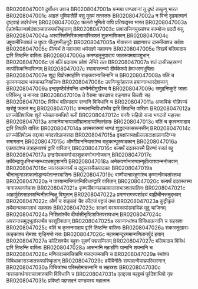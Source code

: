 BR0208047001	दुर्योधन उवाच
BR0208047001a	यन्मया पाण्डवानां तु दृष्टं तच्छृणु भारत
BR0208047001c	आहृतं भूमिपालैर्हि वसु मुख्यं ततस्ततः
BR0208047002a	न विन्दे दृढमात्मानं दृष्ट्वाहं तदरेर्धनम्
BR0208047002c	फलतो भूमितो वापि प्रतिपद्यस्व भारत
BR0208047003a	ऐडांश्चैलान्वार्षदंशाञ्जातरूपपरिष्कृतान्
BR0208047003c	प्रावाराजिनमुख्यांश्च काम्बोजः प्रददौ वसु
BR0208047004a	अश्वांस्तित्तिरिकल्माषांस्त्रिशतं शुकनासिकान्
BR0208047004c	उष्ट्रवामीस्त्रिशतं च पुष्टाः पीलुशमीङ्गुदैः
BR0208047005a	गोवासना ब्राह्मणाश्च दासमीयाश्च सर्वशः
BR0208047005c	प्रीत्यर्थं ते महाभागा धर्मराज्ञो महात्मनः
BR0208047005e	त्रिखर्वं बलिमादाय द्वारि तिष्ठन्ति वारिताः
BR0208047006a	कमण्डलूनुपादाय जातरूपमयाञ्शुभान्
BR0208047006c	एवं बलिं प्रदायाथ प्रवेशं लेभिरे ततः
BR0208047007a	शतं दासीसहस्राणां कार्पासिकनिवासिनाम्
BR0208047007c	श्यामास्तन्व्यो दीर्घकेश्यो हेमाभरणभूषिताः
BR0208047007e	शूद्रा विप्रोत्तमार्हाणि राङ्कवान्यजिनानि च
BR0208047008a	बलिं च कृत्स्नमादाय भरुकच्छनिवासिनः
BR0208047008c	उपनिन्युर्महाराज हयान्गान्धारदेशजान्
BR0208047009a	इन्द्रकृष्टैर्वर्तयन्ति धान्यैर्नदीमुखैश्च ये
BR0208047009c	समुद्रनिष्कुटे जाताः परिसिन्धु च मानवाः
BR0208047010a	ते वैरामाः पारदाश्च वङ्गाश्च कितवैः सह
BR0208047010c	विविधं बलिमादाय रत्नानि विविधानि च
BR0208047011a	अजाविकं गोहिरण्यं खरोष्ट्रं फलजं मधु
BR0208047011c	कम्बलान्विविधांश्चैव द्वारि तिष्ठन्ति वारिताः
BR0208047012a	प्राग्ज्योतिषाधिपः शूरो म्लेच्छानामधिपो बली
BR0208047012c	यनवैः सहितो राजा भगदत्तो महारथः
BR0208047013a	आजानेयान्हयाञ्शीघ्रानादायानिलरंहसः
BR0208047013c	बलिं च कृत्स्नमादाय द्वारि तिष्ठति वारितः
BR0208047014a	अश्मसारमयं भाण्डं शुद्धदन्तत्सरूनसीन्
BR0208047014c	प्राग्ज्योतिषोऽथ तद्दत्त्वा भगदत्तोऽव्रजत्तदा
BR0208047015a	द्व्यक्षांस्त्र्यक्षाँल्ललाटाक्षान्नानादिग्भ्यः समागतान्
BR0208047015c	औष्णीषाननिवासांश्च बाहुकान्पुरुषादकान्
BR0208047016a	एकपादांश्च तत्राहमपश्यं द्वारि वारितान्
BR0208047016c	बल्यर्थं ददतस्तस्मै हिरण्यं रजतं बहु
BR0208047017a	इन्द्रगोपकवर्णाभाञ्शुकवर्णान्मनोजवान्
BR0208047017c	तथैवेन्द्रायुधनिभान्सन्ध्याभ्रसदृशानपि
BR0208047018a	अनेकवर्णानारण्यान्गृहीत्वाश्वान्मनोजवान्
BR0208047018c	जातरूपमनर्घ्यं च ददुस्तस्यैकपादकाः
BR0208047019a	चीनान्हूणाञ्शकानोड्रान्पर्वतान्तरवासिनः
BR0208047019c	वार्ष्णेयान्हारहूणांश्च कृष्णान्हैमवतांस्तथा
BR0208047020a	न पारयाम्यभिगतान्विविधान्द्वारि वारितान्
BR0208047020c	बल्यर्थं ददतस्तस्य नानारूपाननेकशः
BR0208047021a	कृष्णग्रीवान्महाकायान्रासभाञ्शतपातिनः
BR0208047021c	आहार्षुर्दशसाहस्रान्विनीतान्दिक्षु विश्रुतान्
BR0208047022a	प्रमाणरागस्पर्शाढ्यं बाह्लीचीनसमुद्भवम्
BR0208047022c	और्णं च राङ्कवं चैव कीटजं पट्टजं तथा
BR0208047023a	कुट्टीकृतं तथैवान्यत्कमलाभं सहस्रशः
BR0208047023c	श्लक्ष्णं वस्त्रमकार्पासमाविकं मृदु चाजिनम्
BR0208047024a	निशितांश्चैव दीर्घासीनृष्टिशक्तिपरश्वधान्
BR0208047024c	अपरान्तसमुद्भूतांस्तथैव परशूञ्शितान्
BR0208047025a	रसान्गन्धांश्च विविधान्रत्नानि च सहस्रशः
BR0208047025c	बलिं च कृत्स्नमादाय द्वारि तिष्ठन्ति वारिताः
BR0208047026a	शकास्तुखाराः कङ्काश्च रोमशाः शृङ्गिणो नराः
BR0208047026c	महागमान्दूरगमान्गणितानर्बुदं हयान्
BR0208047027a	कोटिशश्चैव बहुशः सुवर्णं पद्मसम्मितम्
BR0208047027c	बलिमादाय विविधं द्वारि तिष्ठन्ति वारिताः
BR0208047028a	आसनानि महार्हाणि यानानि शयनानि च
BR0208047028c	मणिकाञ्चनचित्राणि गजदन्तमयानि च
BR0208047029a	रथांश्च विविधाकाराञ्जातरूपपरिष्कृतान्
BR0208047029c	हयैर्विनीतैः सम्पन्नान्वैयाघ्रपरिवारणान्
BR0208047030a	विचित्रांश्च परिस्तोमान्रत्नानि च सहस्रशः
BR0208047030c	नाराचानर्धनाराचाञ्शस्त्राणि विविधानि च
BR0208047031a	एतद्दत्त्वा महद्द्रव्यं पूर्वदेशाधिपो नृपः
BR0208047031c	प्रविष्टो यज्ञसदनं पाण्डवस्य महात्मनः
